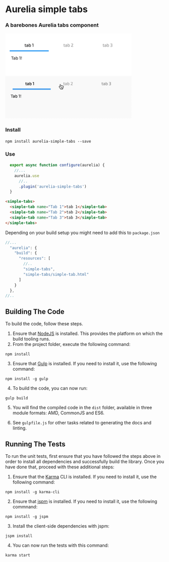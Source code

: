 # Aurelia simple tabs

### A barebones Aurelia tabs component


<img src="https://raw.githubusercontent.com/TGMorais/aurelia-simple-tabs/master/demo.png" width="400">  <br/>
<img src="https://raw.githubusercontent.com/TGMorais/aurelia-simple-tabs/master/demo.gif" width="400" alt="Logo"/>

### Install

`npm install aurelia-simple-tabs --save`

### Use
  
```javascript
  export async function configure(aurelia) {
    //...
    aurelia.use
      //..
      .plugin('aurelia-simple-tabs')
  }
```

```html
<simple-tabs>
  <simple-tab name="Tab 1">tab 1</simple-tab>
  <simple-tab name="Tab 2">tab 2</simple-tab>
  <simple-tab name="Tab 3">tab 3</simple-tab>
</simple-tabs>
```

Depending on your build setup you might need to add this to `package.json`
```javascript
//...
  "aurelia": {
    "build": {
      "resources": [
        //..
        "simple-tabs",
        "simple-tabs/simple-tab.html"
      ]
    }
  },
//..
```

## Building The Code

To build the code, follow these steps.

1. Ensure that [NodeJS](http://nodejs.org/) is installed. This provides the platform on which the build tooling runs.
2. From the project folder, execute the following command:

  ```shell
  npm install
  ```
3. Ensure that [Gulp](http://gulpjs.com/) is installed. If you need to install it, use the following command:

  ```shell
  npm install -g gulp
  ```
4. To build the code, you can now run:

  ```shell
  gulp build
  ```
5. You will find the compiled code in the `dist` folder, available in three module formats: AMD, CommonJS and ES6.

6. See `gulpfile.js` for other tasks related to generating the docs and linting.

## Running The Tests

To run the unit tests, first ensure that you have followed the steps above in order to install all dependencies and successfully build the library. Once you have done that, proceed with these additional steps:

1. Ensure that the [Karma](http://karma-runner.github.io/) CLI is installed. If you need to install it, use the following command:

  ```shell
  npm install -g karma-cli
  ```
2. Ensure that [jspm](http://jspm.io/) is installed. If you need to install it, use the following commnand:

  ```shell
  npm install -g jspm
  ```
3. Install the client-side dependencies with jspm:

  ```shell
  jspm install
  ```

4. You can now run the tests with this command:

  ```shell
  karma start
  ```
